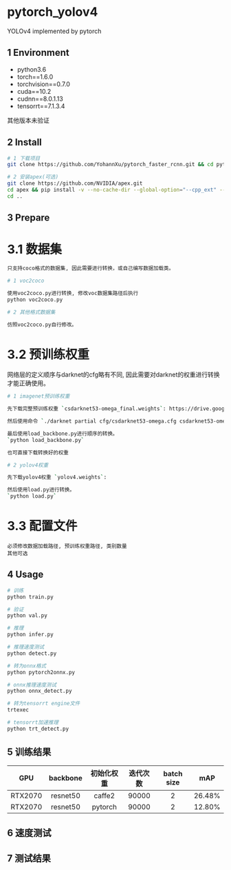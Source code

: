 # pytorch_yolov4

YOLOv4 implemented by pytorch

## 1 Environment

- python3.6
- torch==1.6.0
- torchvision==0.7.0
- cuda==10.2
- cudnn==8.0.1.13
- tensorrt==7.1.3.4

其他版本未验证

## 2 Install

```bash
# 1 下载项目
git clone https://github.com/YohannXu/pytorch_faster_rcnn.git && cd pytorch_faster_rcnn

# 2 安装apex(可选)
git clone https://github.com/NVIDIA/apex.git
cd apex && pip install -v --no-cache-dir --global-option="--cpp_ext" --global-option="--cuda_ext" ./
cd ..
```

## 3 Prepare

# 3.1 数据集
```bash
只支持coco格式的数据集, 因此需要进行转换，或自己编写数据加载类。

# 1 voc2coco

使用voc2coco.py进行转换, 修改voc数据集路径后执行
python voc2coco.py

# 2 其他格式数据集

仿照voc2coco.py自行修改。
```

# 3.2 预训练权重

网络层的定义顺序与darknet的cfg略有不同, 因此需要对darknet的权重进行转换才能正确使用。

```bash
# 1 imagenet预训练权重

先下载完整预训练权重 `csdarknet53-omega_final.weights`: https://drive.google.com/open?id=18jCwaL4SJ-jOvXrZNGHJ5yz44g9zi8Hm

然后使用命令 `./darknet partial cfg/csdarknet53-omega.cfg csdarknet53-omega_final.weights csdarknet53-omega.conv.105 105`

最后使用load_backbone.py进行顺序的转换。
`python load_backbone.py`

也可直接下载转换好的权重

# 2 yolov4权重

先下载yolov4权重 `yolov4.weights`:

然后使用load.py进行转换。
`python load.py`
```

# 3.3 配置文件

```
必须修改数据加载路径, 预训练权重路径, 类别数量
其他可选
```

## 4 Usage

```bash
# 训练
python train.py

# 验证
python val.py

# 推理
python infer.py

# 推理速度测试
python detect.py

# 转为onnx格式
python pytorch2onnx.py

# onnx推理速度测试
python onnx_detect.py

# 转为tensorrt engine文件
trtexec 

# tensorrt加速推理
python trt_detect.py
```

## 5 训练结果

|   GPU   | backbone | 初始化权重 | 迭代次数 | batch size |  mAP   |
| :-----: | :-----:  | :--------: | :------: | :--------: | :----: |
| RTX2070 | resnet50 |   caffe2   |  90000   |     2      | 26.48% |
| RTX2070 | resnet50 |  pytorch   |  90000   |     2      | 12.80% |

## 6 速度测试

## 7 测试结果
